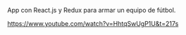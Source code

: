 App con React.js y Redux para armar un equipo de fútbol.

https://www.youtube.com/watch?v=HhtqSwUgP1U&t=217s
